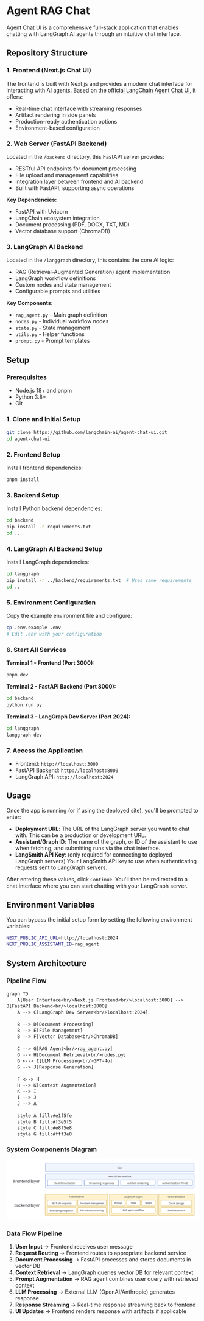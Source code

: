 # Agent RAG Chat

Agent Chat UI is a comprehensive full-stack application that enables chatting with LangGraph AI agents through an intuitive chat interface.

## Repository Structure

### 1. Frontend (Next.js Chat UI)

The frontend is built with Next.js and provides a modern chat interface for interacting with AI agents. Based on the [official LangChain Agent Chat UI](https://github.com/langchain-ai/agent-chat-ui.git), it offers:

- Real-time chat interface with streaming responses
- Artifact rendering in side panels
- Production-ready authentication options
- Environment-based configuration

### 2. Web Server (FastAPI Backend)

Located in the `/backend` directory, this FastAPI server provides:

- RESTful API endpoints for document processing
- File upload and management capabilities
- Integration layer between frontend and AI backend
- Built with FastAPI, supporting async operations

**Key Dependencies:**
- FastAPI with Uvicorn
- LangChain ecosystem integration
- Document processing (PDF, DOCX, TXT, MD)
- Vector database support (ChromaDB)

### 3. LangGraph AI Backend

Located in the `/langgraph` directory, this contains the core AI logic:

- RAG (Retrieval-Augmented Generation) agent implementation
- LangGraph workflow definitions
- Custom nodes and state management
- Configurable prompts and utilities

**Key Components:**
- `rag_agent.py` - Main graph definition
- `nodes.py` - Individual workflow nodes
- `state.py` - State management
- `utils.py` - Helper functions
- `prompt.py` - Prompt templates


## Setup

### Prerequisites

- Node.js 18+ and pnpm
- Python 3.8+
- Git

### 1. Clone and Initial Setup

```bash
git clone https://github.com/langchain-ai/agent-chat-ui.git
cd agent-chat-ui
```

### 2. Frontend Setup

Install frontend dependencies:

```bash
pnpm install
```

### 3. Backend Setup

Install Python backend dependencies:

```bash
cd backend
pip install -r requirements.txt
cd ..
```

### 4. LangGraph AI Backend Setup

Install LangGraph dependencies:

```bash
cd langgraph
pip install -r ../backend/requirements.txt  # Uses same requirements
cd ..
```

### 5. Environment Configuration

Copy the example environment file and configure:

```bash
cp .env.example .env
# Edit .env with your configuration
```

### 6. Start All Services

**Terminal 1 - Frontend (Port 3000):**
```bash
pnpm dev
```

**Terminal 2 - FastAPI Backend (Port 8000):**
```bash
cd backend
python run.py
```

**Terminal 3 - LangGraph Dev Server (Port 2024):**
```bash
cd langgraph
langgraph dev
```

### 7. Access the Application

- Frontend: `http://localhost:3000`
- FastAPI Backend: `http://localhost:8000`
- LangGraph API: `http://localhost:2024`

## Usage

Once the app is running (or if using the deployed site), you'll be prompted to enter:

- **Deployment URL**: The URL of the LangGraph server you want to chat with. This can be a production or development URL.
- **Assistant/Graph ID**: The name of the graph, or ID of the assistant to use when fetching, and submitting runs via the chat interface.
- **LangSmith API Key**: (only required for connecting to deployed LangGraph servers) Your LangSmith API key to use when authenticating requests sent to LangGraph servers.

After entering these values, click `Continue`. You'll then be redirected to a chat interface where you can start chatting with your LangGraph server.

## Environment Variables

You can bypass the initial setup form by setting the following environment variables:

```bash
NEXT_PUBLIC_API_URL=http://localhost:2024
NEXT_PUBLIC_ASSISTANT_ID=rag_agent
```

## System Architecture

### Pipeline Flow

```mermaid
graph TD
    A[User Interface<br/>Next.js Frontend<br/>localhost:3000] --> B[FastAPI Backend<br/>localhost:8000]
    A --> C[LangGraph Dev Server<br/>localhost:2024]

    B --> D[Document Processing]
    B --> E[File Management]
    B --> F[Vector Database<br/>ChromaDB]

    C --> G[RAG Agent<br/>rag_agent.py]
    G --> H[Document Retrieval<br/>nodes.py]
    G <--> I[LLM Processing<br/>GPT-4o]
    G --> J[Response Generation]

    F <--> H
    H --> K[Context Augmentation]
    K --> I
    I --> J
    J --> A

    style A fill:#e1f5fe
    style B fill:#f3e5f5
    style C fill:#e8f5e8
    style G fill:#fff3e0
```

### System Components Diagram

![System Architecture](static/system.png)

### Data Flow Pipeline

1. **User Input** → Frontend receives user message
2. **Request Routing** → Frontend routes to appropriate backend service
3. **Document Processing** → FastAPI processes and stores documents in vector DB
4. **Context Retrieval** → LangGraph queries vector DB for relevant context
5. **Prompt Augmentation** → RAG agent combines user query with retrieved context
6. **LLM Processing** → External LLM (OpenAI/Anthropic) generates response
7. **Response Streaming** → Real-time response streaming back to frontend
8. **UI Updates** → Frontend renders response with artifacts if applicable
